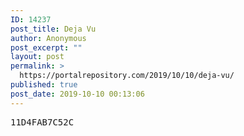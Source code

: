 ```yaml
---
ID: 14237
post_title: Deja Vu
author: Anonymous
post_excerpt: ""
layout: post
permalink: >
  https://portalrepository.com/2019/10/10/deja-vu/
published: true
post_date: 2019-10-10 00:13:06
---
```

<pre>11D4FAB7C52C</pre>